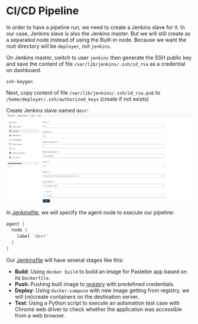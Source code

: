 <h1>CI/CD Pipeline</h1>

In order to have a pipeline run, we need to create a Jenkins slave for it. In our case, Jenkins slave is also the Jenkins master. But we will still create as a separated node instead of using the Built-in node. Because we want the root directory will be `deployer`, not `jenkins`.

On Jenkins master, switch to user `jenkins` then generate the SSH public key and save the content of file `/var/lib/jenkins/.ssh/id_rsa` as a credential on dashboard.
```
ssh-keygen
```

Next, copy content of file `/var/lib/jenkins/.ssh/id_rsa.pub` to `/home/deployer/.ssh/authorized_keys` (create if not exists)

Create Jenkins slave named `devr`:
![alt Slave](images/slave.png "Slave")

In [Jenkinsfile](https://github.com/thongngo3301/pastebin/blob/master/Jenkinsfile), we will specify the agent node to execute our pipeline:
```groovy
agent {
  node {
    label 'devr'
  }
}
```

Our [Jenkinsfile](https://github.com/thongngo3301/pastebin/blob/master/Jenkinsfile) will have several stages like this:

- <b>Build</b>: Using `docker build` to build an image for Pastebin app based on its `Dockerfile`.
- <b>Push</b>: Pushing built image to [registry](https://registry.hub.docker.com) with predefined credentials.
- <b>Deploy</b>: Using `docker-compose` with new image getting from registry, we will (re)create containers on the destination server.
- <b>Test</b>: Using a Python script to execute an automation test case with Chrome web driver to check whether the application was accessible from a web browser.